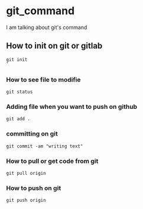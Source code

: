 # git_command
I am talking about git's command

## How to init on git or gitlab

```
git init
`
```

### How to see file to  modifie
```
git status

```

### Adding file when you want to push on github

```
git add . 
```

### committing on git
```
git commit -am "writing text"
```

### How to pull or get code from git

```
git pull origin
```

### How to push on git

```
git push origin
```